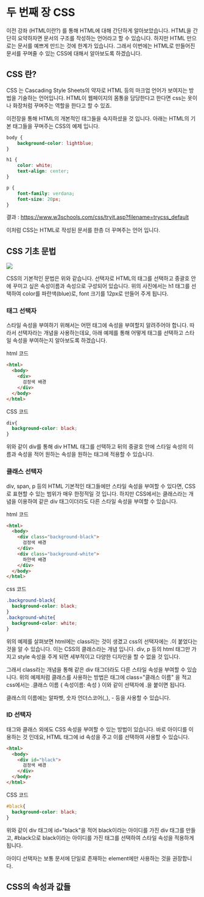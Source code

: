 # 두 번째 장 CSS
이전 강좌 (HTML이란?) 를 통해 HTML에 대해 간단하게 알아보았습니다. HTML을 간단히 요약하자면 문서의 구조를 작성하는 언어라고 할 수 있습니다. 하지만 HTML 만으로는 문서를 예쁘게 만드는 것에 한계가 있습니다. 그래서 이번에는 HTML로 만들어진 문서를 꾸며줄 수 있는 CSS에 대해서 알아보도록 하겠습니다.

## CSS 란?
CSS 는 Cascading Style Sheets의 약자로 HTML 등의 마크업 언어가 보여지는 방법을 기술하는 언어입니다.
HTML이 웹페이지의 몸통을 담당한다고 한다면 css는 옷이나 화장처럼 꾸며주는 역할을 한다고 할 수 있죠.

이전장을 통해 HTML의 개본적인 태그들을 숙지하셨을 것 입니다. 아래는 HTML의 기본 태그들을 꾸며주는 CSS의 예제 입니다.


```css
body {
    background-color: lightblue;
}

h1 {
    color: white;
    text-align: center;
}

p {
    font-family: verdana;
    font-size: 20px;
}
```

결과 : https://www.w3schools.com/css/tryit.asp?filename=trycss_default

이처럼 CSS는 HTML로 작성된 문서를 한층 더 꾸며주는 언어 입니다.



## CSS 기초 문법
![](https://www.w3schools.com/css/selector.gif)

CSS의 기본적인 문법은 위와 같습니다. 선택자로 HTML의 태그를 선택하고 중괄호 안에 꾸미고 싶은 속성이름과 속성으로 구성되어 있습니다. 위의 사진에서는 h1 태그를 선택하여 color를 파란색(blue)로, font 크기를 12px로 만들어 주게 됩니다.

### 태그 선택자
스타일 속성을 부여하기 위해서는 어떤 태그에 속성을 부여할지 알려주어야 합니다. 따라서 선택자라는 개념을 사용하는데요, 아래 예제를 통해 어떻게 태그를 선택하고 스타일 속성을 부여하는지 알아보도록 하겠습니다.


html 코드
```HTML
<html>
  <body>
    <div>
      검정색 배경
    </div>
  </body>
</html>
```
CSS 코드
```CSS
div{
  background-color: black;
}
```

위와 같이 div를 통해 div HTML 태그를 선택하고 뒤의 중괄호 안에 스타일 속성의 이름과 속성을 적어 원하는 속성을 원하는 태그에 적용할 수 있습니다.

### 클래스 선택자
div, span, p 등의 HTML 기본적인 태그들에만 스타일 속성을 부여할 수 있다면, CSS로 표현할 수 있는 범위가 매우 한정적일 것 입니다. 하지만 CSS에서는 클래스라는 개념을 이용하여 같은 div 태그이더라도 다른 스타일 속성을 부여할 수 있습니다.


html 코드
```HTML
<html>
  <body>
    <div class="background-black">
      검정색 배경
    </div>
    <div class="background-white">
      하얀색 배경
    </div>
  </body>
</html>
```
css 코드
```css
.background-black{
  background-color: black;
}
.background-white{
  background-color: white;
}
```

위의 예제를 살펴보면 html에는 class라는 것이 생겼고 css의 선택자에는 .이 붙었다는 것을 알 수 있습니다. 이는 CSS의 클래스라는 개념 입니다. div, p 등의 html 태그만 가지고 style 속성을 주게 되면 세부적이고 다양한 디자인을 할 수 없을 것 입니다.

그래서 class라는 개념을 통해 같은 div 태그더라도 다른 스타일 속성을 부여할 수 있습니다. 위의 예제처럼 클래스를 사용하는 방법은 태그에 class="클래스 이름" 을 적고 css에서는 .클래스 이름 { 속성이름: 속성 } 이와 같이 선택자에 .을 붙이면 됩니다.

클래스의 이름에는 알파벳, 숫자 언더스코어(_), - 등을 사용할 수 있습니다.


### ID 선택자
태그와 클래스 외에도 CSS 속성을 부여할 수 있는 방법이 있습니다. 바로 아이디를 이용하는 것 인데요, HTML 태그에 id 속성을 주고 이를 선택하여 사용할 수 있습니다.

```HTML
<html>
  <body>
    <div id="black">
      검정색 배경
    </div>
  </body>
</html>
```
CSS 코드
```CSS
#black{
  background-color: black;
}
```

위와 같이 div 태그에 id="black"을 적어 black이라는 아이디를 가진 div 태그를 만들고, #black으로 black이라는 아이디를 가진 태그를 선택하여 스타일 속성을 적용하게 됩니다.

아이디 선택자는 보통 문서에 단일로 존재하는 element에만 사용하는 것을 권장합니다.


## CSS의 속성과 값들
